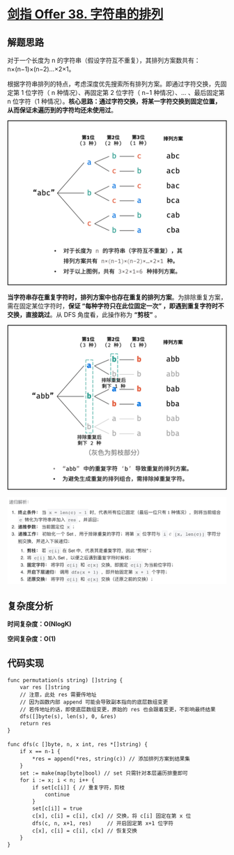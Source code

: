 # [剑指 Offer 38. 字符串的排列](https://leetcode-cn.com/problems/zi-fu-chuan-de-pai-lie-lcof/)

## 解题思路

对于一个长度为 n 的字符串（假设字符互不重复），其排列方案数共有：n×(n−1)×(n−2)…×2×1。

根据字符串排列的特点，考虑深度优先搜索所有排列方案。即通过字符交换，先固定第 1 位字符（ n 种情况）、再固定第 2 位字符（ n−1 种情况）、... 、最后固定第 n 位字符（1 种情况）。**核心思路：通过字符交换，将某一字符交换到固定位置，从而保证未遍历到的字符均还未使用过**。

![Picture1.png](images/1599403497-KXKQcp-Picture1.png)

**当字符串存在重复字符时，排列方案中也存在重复的排列方案**。为排除重复方案，需在固定某位字符时，**保证 “每种字符只在此位固定一次” ，即遇到重复字符时不交换，直接跳过**。从 DFS 角度看，此操作称为 **“剪枝”** 。

![Picture2.png](images/1599403497-GATdFr-Picture2.png)

![BA75D876-BA44-4C5A-8F54-ABA0107AF6C2](images/BA75D876-BA44-4C5A-8F54-ABA0107AF6C2.png)

## 复杂度分析

**时间复杂度：O(NlogK)**

**空间复杂度：O(1)** 

## 代码实现

```golang
func permutation(s string) []string {
	var res []string
	// 注意，此处 res 需要传地址
	// 因为函数内部 append 可能会导致副本指向的底层数组变更
	// 若传地址的话，即使底层数组变更，原始的 res 也会跟着变更，不影响最终结果
	dfs([]byte(s), len(s), 0, &res)
	return res
}

func dfs(c []byte, n, x int, res *[]string) {
	if x == n-1 {
		*res = append(*res, string(c)) // 添加排列方案到结果集
	}
	set := make(map[byte]bool) // set 只需针对本层遍历排重即可
	for i := x; i < n; i++ {
		if set[c[i]] { // 重复字符，剪枝
			continue
		}
		set[c[i]] = true
		c[x], c[i] = c[i], c[x] // 交换，将 c[i] 固定在第 x 位
		dfs(c, n, x+1, res)     // 开启固定第 x+1 位字符
		c[x], c[i] = c[i], c[x] // 恢复交换
	}
}
```